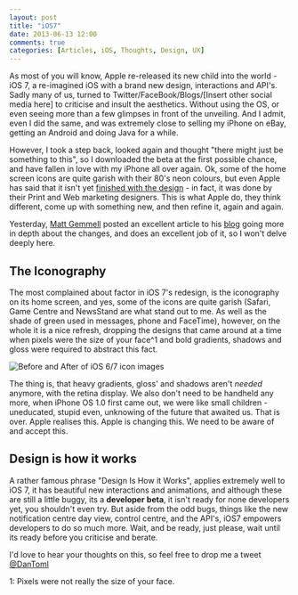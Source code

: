 ```yaml
---
layout: post
title: "iOS7"
date: 2013-06-13 12:00
comments: true
categories: [Articles, iOS, Thoughts, Design, UX]
---
```


As most of you will know, Apple re-released its new child into the world - iOS 7, a re-imagined iOS with a brand new design, interactions and API's. Sadly many of us, turned to Twitter/FaceBook/Blogs/\[Insert other social media here\] to criticise and insult the aesthetics. Without using the OS, or even seeing more than a few glimpses in front of the unveiling. And I admit, even I did the same, and was extremely close to selling my iPhone on eBay, getting an Android and doing Java for a while.
<!-- more -->
However, I took a step back, looked again and thought "there might just be something to this", so I downloaded the beta at the first possible chance, and have fallen in love with my iPhone all over again. Ok, some of the home screen icons are quite garish with their 80's neon colours, but even Apple has said that it isn't yet [finished with the design](http://www.cultofmac.com/231674/apples-designers-werent-in-charge-of-ios-7-icons-overall-design-still-a-work-in-progress/ "Cult Of Mac - Apple Not finished with Design") - in fact, it was done by their Print and Web marketing designers. This is what Apple do, they think different, come up with something new, and then refine it, again and again.

Yesterday, [Matt Gemmell](http://twitter.com/mattgemmell "Matt Gemmell's Twitter") posted an excellent article to his [blog](http://mattgemmell.com/2013/06/12/ios-7/) going more in depth about the changes, and does an excellent job of it, so I won't delve deeply here.

## The Iconography ##
The most complained about factor in iOS 7's redesign, is the iconography on its home screen, and yes, some of the icons are quite garish (Safari, Game Centre and NewsStand are what stand out to me. As well as the shade of green used in messages, phone and FaceTime), however, on the whole it is a nice refresh, dropping the designs that came around at a time when pixels were the size of your face^1 and bold gradients, shadows and gloss were required to abstract this fact. 


![Before and After of iOS 6/7 icon images](/images/posts/i7vi6icons.jpg "Before and After of iOS 6/7 icon images")


The thing is, that heavy gradients, gloss' and shadows aren't _needed_ anymore, with the retina display. We also don't need to be handheld any more, when iPhone OS 1.0 first came out, we were like small children - uneducated, stupid even, unknowing of the future that awaited us. That is over. Apple realises this. Apple is changing this. We need to be aware of and accept this.

## Design is how it works ##
A rather famous phrase "Design Is How it Works", applies extremely well to iOS 7, it has beautiful new interactions and animations, and although these are still a little buggy, its a **developer** **beta**, it isn't ready for none developers yet, you shouldn't even try. But aside from the odd bugs, things like the new notification centre day view, control centre, and the API's, iOS7 empowers developers to do so much more. Wait, and be ready, just please, wait until its ready before you criticise and berate.

I'd love to hear your thoughts on this, so feel free to drop me a tweet [@DanToml](http://twitter.com/dantoml)


1: Pixels were not really the size of your face.